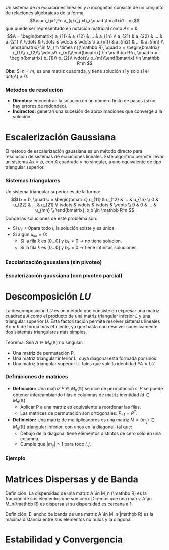 Un sistema de $m$ ecuaciones lineales y $n$ incógnitas consiste de un conjunto de relaciones algebraicas de la forma
$$\sum_{j=1}^n a_{ij}x_j =b_i \quad \forall i=1 ...m,$$
que puede ser representado en notación matricial como $Ax = b$:
$$A = \begin{bmatrix} 
a_{11} & a_{12} & ... & a_{1n} \\
a_{21} & a_{22} & ... & a_{21} \\
\vdots & \vdots & \vdots & \vdots \\
a_{m1} & a_{m2} & ... & a_{mn} \\
\end{bmatrix} \in M_{m \times n}(\mathbb R), \quad
x = \begin{bmatrix} x_{1}\\ x_{2}\\ \vdots\\ x_{n}\\\end{bmatrix}
\in \mathbb R^n, \quad
b = \begin{bmatrix} b_{1}\\ b_{2}\\ \vdots\\ b_{m}\\\end{bmatrix}
\in \mathbb R^m
$$
**Obs:** Si $n = m$, es una matriz cuadrada, y tiene solución sí y solo sí el $det(A) \neq 0$.
### Métodos de resolución
- **Directos:** encuentran la solución en un número finito de pasos (si no hay errores de redondeo).
- **Indirectos:** generan una sucesión de aproximaciones que converge a la solución.

# Escalerización Gaussiana
El método de escalerización gaussiana es un método directo para resolución de sistemas de ecuaciones lineales. Este algoritmo permite llevar un sistema $Ax = b$, con $A$ cuadrada y no singular, a uno equivalente de tipo triangular superior.
### Sistemas triangulares
Un sistema triangular superior es de la forma:
$$Ux = b, \quad U = \begin{bmatrix} 
u_{11} & u_{12} & ... & u_{1n} \\
0 & u_{22} & ... & u_{21} \\
\vdots & \vdots & \vdots & \vdots \\
0 & 0 & ... & u_{mn} \\
\end{bmatrix}, x,b \in \mathbb R^n $$
Donde las soluciones de este problema son:
- Si $u_{ii} \neq 0$para todo $i$, la solución existe y es única.
- Si algún $u_{kk} = 0$:
	- Si la fila $k$ es $[0 ... 0]$ y $b_k \neq 0$ $\rightarrow$ no tiene solución.
	- Si la fila $k$ es $[0 ... 0]$ y $b_k = 0$ $\rightarrow$ tiene infinitas soluciones.

### Escolarización gaussiana (sin pivoteo) 

### Escalerización gaussiana (con pivoteo parcial)



# Descomposición $LU$
La descomposición $LU$ es un método que consiste en expresar una matriz cuadrada $A$ como el producto de una matriz triangular inferior $L$ y una triangular superior $U$. Esta factorización permite resolver sistemas lineales $Ax = b$ de forma más eficiente, ya que basta con resolver sucesivamente dos sistemas triangulares más simples.

Teorema: Sea $A \in M_n (\mathbb R)$ no singular.
 - Una matriz de permutación P.
 - Una matriz triangular inferior L, cuya diagonal está formada por unos.
 - Una matriz triangular superior U.
tales que vale la identidad $PA = LU$.

### Definiciones de matrices
- **Definición:** Una matriz $P \in M_n(\mathbb R)$ se dice de permutación si $P$ se puede obtener intercambiando filas o columnas de matriz identidad $Id \in M_n (\mathbb R)$.
	- Aplicar P a una matriz es equivalente a reordenar las filas.
	- Las matrices de permutación son ortogonales: $P_{-1} = P^T$.
- **Definición:** Una matriz de multiplicadores es una matriz $M = (m_{ij}) \in M_n (\mathbb R)$ triangular inferior, con unos en la diagonal, tal que:
	- Debajo de la diagonal tiene elementos distintos de cero solo en una columna.
	- Cumple que $|m_{ij}| \le 1$ para todo $i,j$.
### Ejemplo



# Matrices Dispersas y de Banda



Definición: La dispersidad de una matriz A \in M_n (\mathbb R) es la fracción de sus elementos que son cero. Diremos que una matriz A \in M_n(\mathbb R) es dispersa si su dispersidad es cercana a 1.

Definición: El ancho de banda de una matriz A \in M_n(|mathbb R) es la máxima distancia entre sus elementos no nulos y la diagonal.

# Estabilidad y Convergencia


 